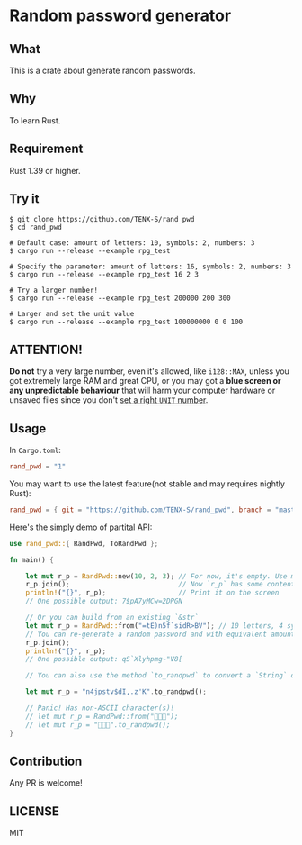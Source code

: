 # Random password generator




## What

This is a crate about generate random passwords.


## Why

To learn Rust.


## Requirement

Rust 1.39 or higher.


## Try it

```shell script
$ git clone https://github.com/TENX-S/rand_pwd
$ cd rand_pwd

# Default case: amount of letters: 10, symbols: 2, numbers: 3
$ cargo run --release --example rpg_test

# Specify the parameter: amount of letters: 16, symbols: 2, numbers: 3
$ cargo run --release --example rpg_test 16 2 3

# Try a larger number!
$ cargo run --release --example rpg_test 200000 200 300

# Larger and set the unit value
$ cargo run --release --example rpg_test 100000000 0 0 100
```


## ATTENTION!

**Do not** try a very large number, even it's allowed, like `i128::MAX`, unless you got extremely large RAM and great CPU, or you may got a **blue screen or any unpredictable behaviour** that will harm your computer hardware or unsaved files since you don't [set a right `UNIT` number](https://docs.rs/rand_pwd/1.1.3/rand_pwd/#the-unit-field).


## Usage

In `Cargo.toml`:
```toml
rand_pwd = "1"
```

You may want to use the latest feature(not stable and may requires nightly Rust):
```toml
rand_pwd = { git = "https://github.com/TENX-S/rand_pwd", branch = "master" }
```

Here's the simply demo of partital API:
```rust
use rand_pwd::{ RandPwd, ToRandPwd };

fn main() {

    let mut r_p = RandPwd::new(10, 2, 3); // For now, it's empty. Use method `join` to generate the password
    r_p.join();                           // Now `r_p` has some content, be kept in its `content` field
    println!("{}", r_p);                  // Print it on the screen
    // One possible output: 7$pA7yMCw=2DPGN

    // Or you can build from an existing `&str`
    let mut r_p = RandPwd::from("=tE)n5f`sidR>BV"); // 10 letters, 4 symbols, 1 number
    // You can re-generate a random password and with equivalent amount of letters, symbols and numbers. Like below:
    r_p.join();
    println!("{}", r_p);
    // One possible output: qS`Xlyhpmg~"V8[

    // You can also use the method `to_randpwd` to convert a `String` or `&str` to `RandPwd`

    let mut r_p = "n4jpstv$dI,.z'K".to_randpwd();

    // Panic! Has non-ASCII character(s)!
    // let mut r_p = RandPwd::from("🦀️🦀️🦀️");
    // let mut r_p = "🦀️🦀️🦀️".to_randpwd();
}
```


## Contribution
Any PR is welcome!

## LICENSE
MIT
